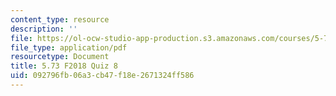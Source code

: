 ```yaml
---
content_type: resource
description: ''
file: https://ol-ocw-studio-app-production.s3.amazonaws.com/courses/5-73-quantum-mechanics-i-fall-2018/092796fb06a3cb47f18e2671324ff586_MIT5_73F18_quiz8.pdf
file_type: application/pdf
resourcetype: Document
title: 5.73 F2018 Quiz 8
uid: 092796fb-06a3-cb47-f18e-2671324ff586
---
```

